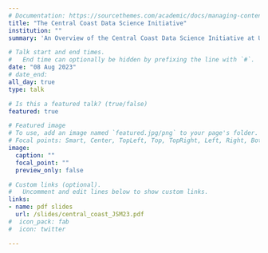 ```yaml
---
# Documentation: https://sourcethemes.com/academic/docs/managing-content/
title: "The Central Coast Data Science Initiative"
institution: ""
summary: 'An Overview of the Central Coast Data Science Initiative at UCSB'

# Talk start and end times.
#   End time can optionally be hidden by prefixing the line with `#`.
date: "08 Aug 2023"
# date_end: 
all_day: true
type: talk

# Is this a featured talk? (true/false)
featured: true

# Featured image
# To use, add an image named `featured.jpg/png` to your page's folder. 
# Focal points: Smart, Center, TopLeft, Top, TopRight, Left, Right, BottomLeft, Bottom, BottomRight.
image:
  caption: ""
  focal_point: ""
  preview_only: false

# Custom links (optional).
#   Uncomment and edit lines below to show custom links.
links:
- name: pdf slides
  url: /slides/central_coast_JSM23.pdf
#  icon_pack: fab
#  icon: twitter

---
```


